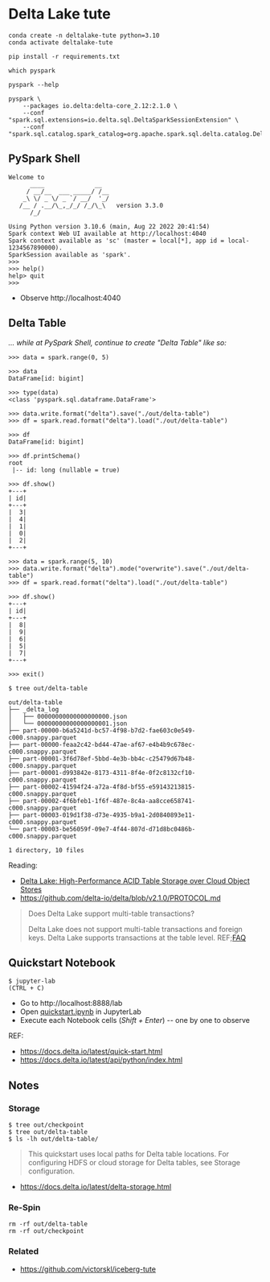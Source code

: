 # Delta Lake tute

```
conda create -n deltalake-tute python=3.10
conda activate deltalake-tute

pip install -r requirements.txt

which pyspark

pyspark --help

pyspark \
    --packages io.delta:delta-core_2.12:2.1.0 \
    --conf "spark.sql.extensions=io.delta.sql.DeltaSparkSessionExtension" \
    --conf "spark.sql.catalog.spark_catalog=org.apache.spark.sql.delta.catalog.DeltaCatalog"
```


## PySpark Shell

```
Welcome to
      ____              __
     / __/__  ___ _____/ /__
    _\ \/ _ \/ _ `/ __/  '_/
   /__ / .__/\_,_/_/ /_/\_\   version 3.3.0
      /_/

Using Python version 3.10.6 (main, Aug 22 2022 20:41:54)
Spark context Web UI available at http://localhost:4040
Spark context available as 'sc' (master = local[*], app id = local-1234567890000).
SparkSession available as 'spark'.
>>>
>>> help()
help> quit
>>>
```

- Observe http://localhost:4040


## Delta Table

_... while at PySpark Shell, continue to create "Delta Table" like so:_

```
>>> data = spark.range(0, 5)

>>> data
DataFrame[id: bigint]

>>> type(data)
<class 'pyspark.sql.dataframe.DataFrame'>

>>> data.write.format("delta").save("./out/delta-table")
>>> df = spark.read.format("delta").load("./out/delta-table")

>>> df
DataFrame[id: bigint]

>>> df.printSchema()
root
 |-- id: long (nullable = true)

>>> df.show()
+---+
| id|
+---+
|  3|
|  4|
|  1|
|  0|
|  2|
+---+

>>> data = spark.range(5, 10)
>>> data.write.format("delta").mode("overwrite").save("./out/delta-table")
>>> df = spark.read.format("delta").load("./out/delta-table")

>>> df.show()
+---+
| id|
+---+
|  8|
|  9|
|  6|
|  5|
|  7|
+---+

>>> exit()
```

```
$ tree out/delta-table

out/delta-table
├── _delta_log
│   ├── 00000000000000000000.json
│   └── 00000000000000000001.json
├── part-00000-b6a5241d-bc57-4f98-b7d2-fae603c0e549-c000.snappy.parquet
├── part-00000-feaa2c42-bd44-47ae-af67-e4b4b9c678ec-c000.snappy.parquet
├── part-00001-3f6d78ef-5bbd-4e3b-bb4c-c25479d67b48-c000.snappy.parquet
├── part-00001-d993842e-8173-4311-8f4e-0f2c8132cf10-c000.snappy.parquet
├── part-00002-41594f24-a72a-4f8d-bf55-e59143213815-c000.snappy.parquet
├── part-00002-4f6bfeb1-1f6f-487e-8c4a-aa8cce658741-c000.snappy.parquet
├── part-00003-019d1f38-d73e-4935-b9a1-2d0840893e11-c000.snappy.parquet
└── part-00003-be56059f-09e7-4f44-807d-d71d8bc0486b-c000.snappy.parquet

1 directory, 10 files
```

Reading:
- [Delta Lake: High-Performance ACID Table Storage over Cloud Object Stores](https://www.databricks.com/wp-content/uploads/2020/08/p975-armbrust.pdf)
- https://github.com/delta-io/delta/blob/v2.1.0/PROTOCOL.md

> Does Delta Lake support multi-table transactions?
> 
> Delta Lake does not support multi-table transactions and foreign keys. Delta Lake supports transactions at the table level. 
> REF;[FAQ](https://docs.delta.io/latest/delta-faq.html#does-delta-lake-support-multi-table-transactions)


## Quickstart Notebook

```
$ jupyter-lab
(CTRL + C)
```

- Go to http://localhost:8888/lab
- Open [quickstart.ipynb](quickstart.ipynb) in JupyterLab
- Execute each Notebook cells (_Shift + Enter_) -- one by one to observe

REF:
- https://docs.delta.io/latest/quick-start.html
- https://docs.delta.io/latest/api/python/index.html

## Notes

### Storage

```
$ tree out/checkpoint
$ tree out/delta-table
$ ls -lh out/delta-table/
```

> This quickstart uses local paths for Delta table locations. For configuring HDFS or cloud storage for Delta tables, see Storage configuration.

- https://docs.delta.io/latest/delta-storage.html

### Re-Spin

```
rm -rf out/delta-table
rm -rf out/checkpoint
```

### Related

- https://github.com/victorskl/iceberg-tute

